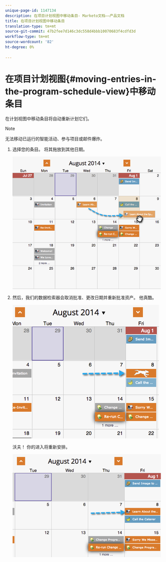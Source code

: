 ```yaml
---
unique-page-id: 1147134
description: 在项目计划视图中移动条目- Marketo文档——产品文档
title: 在项目计划视图中移动条目
translation-type: tm+mt
source-git-commit: 47b2fee7d146c3dc558d4bbb10070683f4cdfd3d
workflow-type: tm+mt
source-wordcount: '82'
ht-degree: 0%

---
```



# 在项目计划视图{#moving-entries-in-the-program-schedule-view}中移动条目

在计划视图中移动条目将自动重新计划它们。

>[!NOTE]
>
>无法移动已运行的智能活动、参与项目或邮件爆炸。

1. 选择您的条目。 将其拖放到其他日期。

   ![](assets/image2014-9-18-17-3a47-3a23.png)

1. 然后，我们的数据检索器会取消批准、更改日期并重新批准资产。 他真酷。

   ![](assets/image2014-9-18-17-3a47-3a35.png)

   沃夫！ 你的进入将重新安排。

   ![](assets/image2014-9-18-17-3a49-3a19.png)

